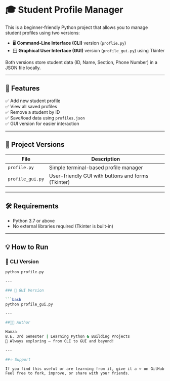 # 🎓 Student Profile Manager

This is a beginner-friendly Python project that allows you to manage student profiles using two versions:

- 🖥️ **Command-Line Interface (CLI)** version (`proflie.py`)
- 🪟 **Graphical User Interface (GUI)** version (`profile_gui.py`) using Tkinter

Both versions store student data (ID, Name, Section, Phone Number) in a JSON file locally.

---

## 🚀 Features

✅ Add new student profile  
✅ View all saved profiles  
✅ Remove a student by ID  
✅ Save/load data using `profiles.json`  
✅ GUI version for easier interaction

---

## 🧾 Project Versions

| File | Description |
|------|-------------|
| `profile.py` | Simple terminal-based profile manager |
| `profile_gui.py` | User-friendly GUI with buttons and forms (Tkinter) |

---

## 🛠️ Requirements

- Python 3.7 or above
- No external libraries required (Tkinter is built-in)

---

## 💡 How to Run

### 🔹 CLI Version

```bash
python profile.py

---

### 🔹 GUI Version

```bash
python profile_gui.py

---

##🧑‍💻 Author

Hamza
B.E. 3rd Semester | Learning Python & Building Projects
💬 Always exploring — from CLI to GUI and beyond!

---

##⭐️ Support

If you find this useful or are learning from it, give it a ⭐ on GitHub!
Feel free to fork, improve, or share with your friends.
